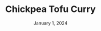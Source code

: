 ---
title: "Chickpea Tofu Curry"
date: "January 1, 2024"
prepTime: "10 min"
cookTime: "25 min"
totalTime: "35 min"
topic: "Dinner"
originalLink: "https://veganbell.com/chickpea-tofu-curry-vegan-recipe/"
scottRating: 4
image: "../../images/recipe/ChickpeaTofuCurry.png"
ingredients: [
{
section: "Tofu (Stir-Fry)",
name: "tofu",
amount: 9,
unit: ounces
},
{
section: "Tofu (Stir-Fry)",
name: "rice flour",
amount: 1.5,
unit: tablespoons
},
{
section: "Tofu (Stir-Fry)",
name: "salt",
amount: 0.5,
unit: teaspoon
},
{
section: "Tofu (Stir-Fry)",
name: "pepper",
amount: 0.5,
unit: teaspoon
},
{
section: "Tofu (Stir-Fry)",
name: "olive oil",
amount: 1,
unit: tablespoon
},
{
section: "Masala (Sauce Mixture)",
name: "olive oil",
amount: 1,
unit: tablespoon
},
{
section: "Masala (Sauce Mixture)",
name: "garlic",
preparation: ", grated",
amount: 3,
unit: cloves
},
{
section: "Masala (Sauce Mixture)",
name: "ginger",
preparation: ", grated",
amount: 1,
unit: inch
},
{
section: "Masala (Sauce Mixture)",
name: "green chilies",
preparation: ", chopped",
amount: 2,
unit: count
},
{
section: "Masala (Sauce Mixture)",
name: "onion",
preparation: ", chopped",
amount: 1,
unit: count
},
{
section: "Masala (Sauce Mixture)",
name: "tomato puree",
amount: 0.5,
unit: cup
},
{
section: "Masala (Sauce Mixture)",
name: "turmeric powder",
amount: 0.25,
unit: teaspoon
},
{
section: "Masala (Sauce Mixture)",
name: "cumin powder",
amount: 0.5,
unit: teaspoon
},
{
section: "Masala (Sauce Mixture)",
name: "coriander powder",
amount: 0.5,
unit: teaspoon
},
{
section: "Masala (Sauce Mixture)",
name: "salt",
amount: 1,
unit: "to taste"
},
{
section: "Masala (Sauce Mixture)",
name: "cooked chickpeas",
amount: 2,
unit: cups
},
{
section: "Masala (Sauce Mixture)",
name: "water",
amount: 1.5,
unit: cups
},
{
section: "Masala (Sauce Mixture)",
name: "coconut cream",
amount: 0.5,
unit: cup
},
{
section: "Masala (Sauce Mixture)",
name: "freshly chopped cilantro",
amount: 0.25,
unit: cup
},
]
directions: [
"In a large bowl, combine tofu, rice flour, salt, and pepper. Stir and mix until the tofu is well-coated with the flour.",
"Heat 1 tablespoon of olive oil in a skillet over medium heat. Once hot, add the tofu and sauté on all sides until golden-brown. Transfer to a bowl and set aside.",
"In the same skillet, add another tablespoon of olive oil. Once hot, add garlic, ginger, green chilies, and onion. Sauté for 3-4 minutes or until the onions turn golden.",
"Stir in tomato puree, turmeric powder, cumin powder, coriander powder, and salt. Cook for 5 minutes over low heat, stirring frequently, ensuring the spices are thoroughly cooked with the sauce.",
"Add cooked chickpeas and water. Stir, cover with a lid, and cook for 5 minutes over low-medium heat.",
"Open the lid, add the fried tofu, coconut cream, and freshly chopped cilantro. Mix gently.",
"Your chickpea tofu curry is now ready! Serve over rice or with flatbreads."
]
---